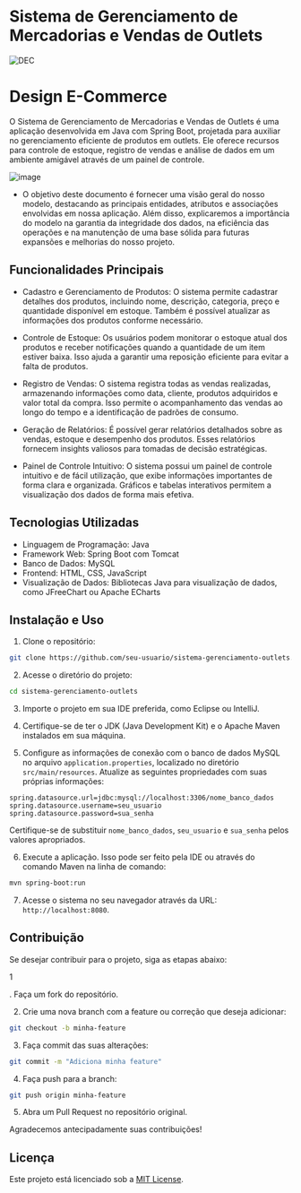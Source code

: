 # Sistema de Gerenciamento de Mercadorias e Vendas de Outlets

![DEC](https://github.com/gabs-mvb/E-commerce/assets/110927310/2ee492a1-100e-40eb-a765-fca0b91832ad)
# Design E-Commerce

  
O Sistema de Gerenciamento de Mercadorias e Vendas de Outlets é uma aplicação desenvolvida em Java com Spring Boot, projetada para auxiliar no gerenciamento eficiente de produtos em outlets. Ele oferece recursos para controle de estoque, registro de vendas e análise de dados em um ambiente amigável através de um painel de controle.



![image](https://github.com/gabs-mvb/E-commerce-Front/assets/110927310/47aa68f4-9651-4457-a0b8-81988878e5fb)
- O objetivo deste documento é fornecer uma visão geral do nosso modelo, destacando as principais entidades, atributos e associações envolvidas em nossa aplicação. Além disso, explicaremos a importância do modelo na garantia da integridade dos dados, na eficiência das operações e na manutenção de uma base sólida para futuras expansões e melhorias do nosso projeto.


## Funcionalidades Principais

- Cadastro e Gerenciamento de Produtos: O sistema permite cadastrar detalhes dos produtos, incluindo nome, descrição, categoria, preço e quantidade disponível em estoque. Também é possível atualizar as informações dos produtos conforme necessário.

- Controle de Estoque: Os usuários podem monitorar o estoque atual dos produtos e receber notificações quando a quantidade de um item estiver baixa. Isso ajuda a garantir uma reposição eficiente para evitar a falta de produtos.

- Registro de Vendas: O sistema registra todas as vendas realizadas, armazenando informações como data, cliente, produtos adquiridos e valor total da compra. Isso permite o acompanhamento das vendas ao longo do tempo e a identificação de padrões de consumo.

- Geração de Relatórios: É possível gerar relatórios detalhados sobre as vendas, estoque e desempenho dos produtos. Esses relatórios fornecem insights valiosos para tomadas de decisão estratégicas.

- Painel de Controle Intuitivo: O sistema possui um painel de controle intuitivo e de fácil utilização, que exibe informações importantes de forma clara e organizada. Gráficos e tabelas interativos permitem a visualização dos dados de forma mais efetiva.

## Tecnologias Utilizadas

- Linguagem de Programação: Java
- Framework Web: Spring Boot com Tomcat
- Banco de Dados: MySQL
- Frontend: HTML, CSS, JavaScript
- Visualização de Dados: Bibliotecas Java para visualização de dados, como JFreeChart ou Apache ECharts

## Instalação e Uso

1. Clone o repositório:

```bash
git clone https://github.com/seu-usuario/sistema-gerenciamento-outlets.git
```

2. Acesse o diretório do projeto:

```bash
cd sistema-gerenciamento-outlets
```

3. Importe o projeto em sua IDE preferida, como Eclipse ou IntelliJ.

4. Certifique-se de ter o JDK (Java Development Kit) e o Apache Maven instalados em sua máquina.

5. Configure as informações de conexão com o banco de dados MySQL no arquivo `application.properties`, localizado no diretório `src/main/resources`. Atualize as seguintes propriedades com suas próprias informações:

```properties
spring.datasource.url=jdbc:mysql://localhost:3306/nome_banco_dados
spring.datasource.username=seu_usuario
spring.datasource.password=sua_senha
```

Certifique-se de substituir `nome_banco_dados`, `seu_usuario` e `sua_senha` pelos valores apropriados.

6. Execute a aplicação. Isso pode ser feito pela IDE ou através do comando Maven na linha de comando:

```bash
mvn spring-boot:run
```

7. Acesse o sistema no seu navegador através da URL: `http://localhost:8080`.

## Contribuição

Se desejar contribuir para o projeto, siga as etapas abaixo:

1

. Faça um fork do repositório.

2. Crie uma nova branch com a feature ou correção que deseja adicionar:

```bash
git checkout -b minha-feature
```

3. Faça commit das suas alterações:

```bash
git commit -m "Adiciona minha feature"
```

4. Faça push para a branch:

```bash
git push origin minha-feature
```

5. Abra um Pull Request no repositório original.

Agradecemos antecipadamente suas contribuições!

## Licença

Este projeto está licenciado sob a [MIT License](LICENSE).
